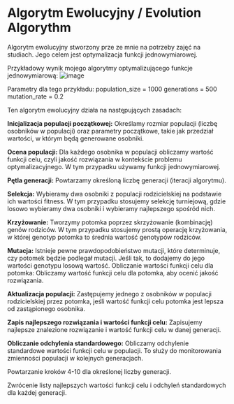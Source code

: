 ﻿# Algorytm Ewolucyjny / Evolution Algorythm

Algorytm ewolucyjny stworzony prze ze mnie na potrzeby zajęć na studiach. Jego celem jest optymalizacja funkcji jednowymiarowej.

Przykładowy wynik mojego algorytmy optymalizującego funkcje jednowymiarową:
![image](https://github.com/jerzy244/AlgorytmEwolucyjny/assets/77549671/de399636-35ab-4e00-b90c-0f3f5ec7ebac)

Parametry dla tego przykładu: 
population_size = 1000
generations = 500
mutation_rate = 0.2 


Ten algorytm ewolucyjny działa na następujących zasadach:

**Inicjalizacja populacji początkowej:**
Określamy rozmiar populacji (liczbę osobników w populacji) oraz parametry
początkowe, takie jak przedział wartości, w którym będą generowane osobniki.

**Ocena populacji:**
Dla każdego osobnika w populacji obliczamy wartość funkcji celu, czyli jakość
rozwiązania w kontekście problemu optymalizacyjnego. W tym przypadku używamy
funkcji jednowymiarowej.

**Pętla generacji:**
Powtarzamy określoną liczbę generacji (iteracji algorytmu).

**Selekcja:**
Wybieramy dwa osobniki z populacji rodzicielskiej na podstawie ich wartości fitness. W
tym przypadku stosujemy selekcję turniejową, gdzie losowo wybieramy dwa osobniki i
wybieramy najlepszego spośród nich.

**Krzyżowanie:**
Tworzymy potomka poprzez skrzyżowanie (kombinację) genów rodziców. W tym
przypadku stosujemy prostą operację krzyżowania, w której genotyp potomka to średnia
wartość genotypów rodziców.

**Mutacja:**
Istnieje pewne prawdopodobieństwo mutacji, które determinuje, czy potomek będzie
podlegał mutacji. Jeśli tak, to dodajemy do jego wartości genotypu losową wartość.
Obliczanie wartości funkcji celu dla potomka:
Obliczamy wartość funkcji celu dla potomka, aby ocenić jakość rozwiązania.

**Aktualizacja populacji:**
Zastępujemy jednego z osobników w populacji rodzicielskiej przez potomka, jeśli
wartość funkcji celu potomka jest lepsza od zastąpionego osobnika.

**Zapis najlepszego rozwiązania i wartości funkcji celu:**
Zapisujemy najlepsze znalezione rozwiązanie i wartość funkcji celu w danej generacji.

**Obliczanie odchylenia standardowego:**
Obliczamy odchylenie standardowe wartości funkcji celu w populacji. To służy do
monitorowania zmienności populacji w kolejnych generacjach.

Powtarzanie kroków 4-10 dla określonej liczby generacji.

Zwrócenie listy najlepszych wartości funkcji celu i odchyleń standardowych dla każdej
generacji.
